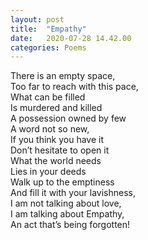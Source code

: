 ```yaml
---
layout: post
title:  "Empathy"
date:   2020-07-28 14.42.00
categories: Poems
---
```


There is an empty space,<br />
Too far to reach with this pace,<br />
What can be filled <br />
Is murdered and killed <br />
A possession owned by few<br />
A word not so new,<br />
If you think you have it <br />
Don’t hesitate to open it <br />
What the world needs<br />
Lies in your deeds<br />
Walk up to the emptiness <br />
And fill it with your lavishness,<br />
I am not talking about love,<br />
I am talking about Empathy,<br />
An act that’s being forgotten!<br />